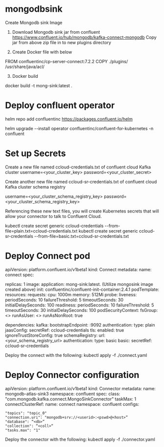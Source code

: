 # mongodbsink
Create Mongodb sink Image
1. Download Mongodb sink jar from confluent 
https://www.confluent.io/hub/mongodb/kafka-connect-mongodb
 Copy jar from above zip file in to new plugins directory

2. Create Docker file with below 

FROM confluentinc/cp-server-connect:7.2.2
COPY ./plugins/ /usr/share/java/acl/

3. Docker build 

docker build -t mong-sink:latest . 




Deploy confluent operator
================================
helm repo add confluentinc https://packages.confluent.io/helm

helm upgrade --install operator confluentinc/confluent-for-kubernetes -n confluent

Set up Secrets
==============
Create a new file named ccloud-credentials.txt of confluent cloud Kafka cluster
username=<your_cluster_key>
password=<your_cluster_secret>

Create another new file named ccloud-sr-credentials.txt of confluent cloud Kafka cluster schema registry 

username=<your_cluster_schema_registry_key>
password=<your_cluster_schema_registry_key>

Referencing these new text files, you will create Kubernetes secrets that will allow your connector to talk to Confluent Cloud.

kubectl create secret generic ccloud-credentials --from-file=plain.txt=ccloud-credentials.txt
kubectl create secret generic ccloud-sr-credentials --from-file=basic.txt=ccloud-sr-credentials.txt



Deploy Connect pod
===================
apiVersion: platform.confluent.io/v1beta1
kind: Connect
metadata:
  name: connect
spec:
  
  replicas: 1
  image:
    application: mong-sink:latest.     (Utilize mongosink image created above)
    init: confluentinc/confluent-init-container:2.4.1
  podTemplate:
   resources:
     requests:
       cpu: 1000m
       memory: 512Mi
   probe:
     liveness:
       periodSeconds: 10
       failureThreshold: 5
       timeoutSeconds: 30
       initialDelaySeconds: 100
     readiness:
       periodSeconds: 10
       failureThreshold: 5
       timeoutSeconds: 30
       initialDelaySeconds: 100
   podSecurityContext:
     fsGroup: <>
     runAsUser: <>
     runAsNonRoot: true

            
  dependencies:
    kafka:
     bootstrapEndpoint: <host>:9092
     authentication:
       type: plain
       jaasConfig:
         secretRef: ccloud-credentials
     tls:
        enabled: true
        ignoreTrustStoreConfig: true
   schemaRegistry:
       url: <your_schema_registry_url>
       authentication:
         type: basic
         basic:
           secretRef: ccloud-sr-credentials

Deploy the connect with the following:
kubectl apply -f ./connect.yaml


Deploy Connector configuration
==========================
apiVersion: platform.confluent.io/v1beta1
kind: Connector
metadata:
  name: mongodb-atlas-sink3
  namespace: confluent
spec:
  class: "com.mongodb.kafka.connect.MongoSinkConnector"
  taskMax: 1
  connectClusterRef:
    name: connect
    namespace: confluent
  configs:
    
    "topics": "topic_0"
    "connection.uri": "mongodb+srv://<userid>:<pswd>@<host>”
    "database": “<db>”
    "collection": “<coll>“
    "tasks.max": "1"

Deploy the connector with the following:
kubectl apply -f ./connector.yaml

